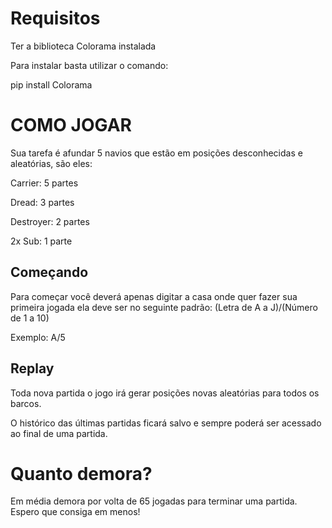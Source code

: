 # Requisitos

Ter a biblioteca Colorama instalada

Para instalar basta utilizar o comando:

pip install Colorama


# COMO JOGAR
Sua tarefa é afundar 5 navios que estão em posições desconhecidas e aleatórias, são eles:

Carrier: 5 partes

Dread: 3 partes

Destroyer: 2 partes

2x Sub: 1 parte
## Começando
Para começar você deverá apenas digitar a casa onde quer fazer sua primeira jogada
ela deve ser no seguinte padrão: (Letra de A  a J)/(Número de 1 a 10)

Exemplo: A/5
## Replay
Toda nova partida o jogo irá gerar posições novas aleatórias para todos os barcos.

O histórico das últimas partidas ficará salvo e sempre poderá ser acessado ao final de uma partida.

# Quanto demora?

Em média demora por volta de 65 jogadas para terminar uma partida. Espero que consiga em menos!


